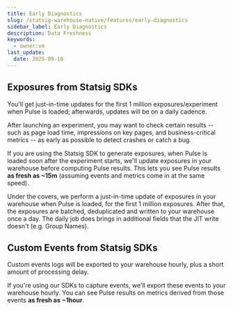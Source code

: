 ```yaml
---
title: Early Diagnostics
slug: /statsig-warehouse-native/features/early-diagnostics
sidebar_label: Early Diagnostics
description: Data Freshness
keywords:
  - owner:vm
last_update:
  date: 2025-09-18
---
```


## Exposures from Statsig SDKs
You'll get just-in-time updates for the first 1 million exposures/experiment when Pulse is loaded; afterwards, updates will be on a daily cadence.

After launching an experiment, you may want to check certain results -- such as page load time, impressions on key pages, and business-critical metrics -- as early as possible to detect crashes or catch a bug.

If you are using the Statsig SDK to generate exposures, when Pulse is loaded soon after the experiment starts, we'll update exposures in your warehouse before computing Pulse results. This lets you see Pulse results **as fresh as ~15m** (assuming events and metrics come in at the same speed).

Under the covers, we perform a just-in-time update of exposures in your warehouse when Pulse is loaded, for the first 1 million exposures. After that, the exposures are batched, deduplicated and written to your warehouse once a day. The daily job does brings in additional fields that the JIT write doesn't (e.g. Group Names).

## Custom Events from Statsig SDKs
Custom events logs will be exported to your warehouse hourly, plus a short amount of processing delay.

If you're using our SDKs to capture events, we'll export these events to your warehouse hourly. You can see Pulse results on metrics derived from those events **as fresh as ~1hour**.
